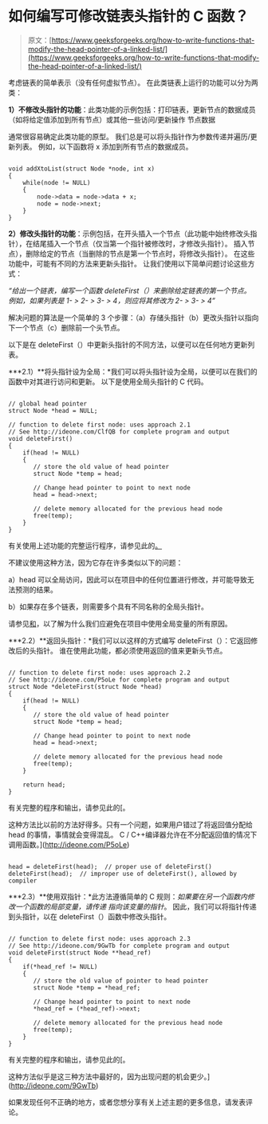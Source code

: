 # 如何编写可修改链表头指针的 C 函数？

> 原文：[https://www.geeksforgeeks.org/how-to-write-functions-that-modify-the-head-pointer-of-a-linked-list/](https://www.geeksforgeeks.org/how-to-write-functions-that-modify-the-head-pointer-of-a-linked-list/)

考虑链表的简单表示（没有任何虚拟节点）。 在此类链表上运行的功能可以分为两类：

**1）不修改头指针的功能**：此类功能的示例包括：打印链表，更新节点的数据成员（如将给定值添加到所有节点）或其他一些访问/更新操作 节点数据

通常很容易确定此类功能的原型。 我们总是可以将头指针作为参数传递并遍历/更新列表。 例如，以下函数将 x 添加到所有节点的数据成员。

```

void addXtoList(struct Node *node, int x) 
{ 
    while(node != NULL) 
    { 
        node->data = node->data + x; 
        node = node->next; 
    } 
}     

```

**2）修改头指针的功能**：示例包括，在开头插入一个节点（此功能中始终修改头指针），在结尾插入一个节点（仅当第一个指针被修改时，才修改头指针）。 插入节点），删除给定的节点（当删除的节点是第一个节点时，将修改头指针）。 在这些功能中，可能有不同的方法来更新头指针。 让我们使用以下简单问题讨论这些方式：

*“给出一个链表，编写一个函数 deleteFirst（）来删除给定链表的第一个节点。 例如，如果列表是 1- > 2- > 3- > 4，则应将其修改为 2- > 3- > 4”*

解决问题的算法是一个简单的 3 个步骤：（a）存储头指针（b）更改头指针以指向下一个节点（c）删除前一个头节点。

以下是在 deleteFirst（）中更新头指针的不同方法，以便可以在任何地方更新列表。

***2.1）**将头指针设为全局：*我们可以将头指针设为全局，以便可以在我们的函数中对其进行访问和更新。 以下是使用全局头指针的 C 代码。

```

// global head pointer  
struct Node *head = NULL; 

// function to delete first node: uses approach 2.1 
// See http://ideone.com/ClfQB for complete program and output 
void deleteFirst() 
{ 
    if(head != NULL) 
    { 
       // store the old value of head pointer     
       struct Node *temp = head; 

       // Change head pointer to point to next node  
       head = head->next;  

       // delete memory allocated for the previous head node 
       free(temp); 
    } 
} 

```

有关使用上述功能的完整运行程序，请参见此的[。](http://ideone.com/ClfQB)

不建议使用这种方法，因为它存在许多类似以下的问题：

a）head 可以全局访问，因此可以在项目中的任何位置进行修改，并可能导致无法预测的结果。

b）如果存在多个链表，则需要多个具有不同名称的全局头指针。

请参见[和](http://c2.com/cgi/wiki?GlobalVariablesAreBad)，以了解为什么我们应避免在项目中使用全局变量的所有原因。

***2.2）**返回头指针：*我们可以以这样的方式编写 deleteFirst（）：它返回修改后的头指针。 谁在使用此功能，都必须使用返回的值来更新头节点。

```

// function to delete first node: uses approach 2.2 
// See http://ideone.com/P5oLe for complete program and output 
struct Node *deleteFirst(struct Node *head) 
{ 
    if(head != NULL) 
    { 
       // store the old value of head pointer 
       struct Node *temp = head; 

       // Change head pointer to point to next node 
       head = head->next; 

       // delete memory allocated for the previous head node 
       free(temp); 
    } 

    return head; 
} 

```

有关完整的程序和输出，请参见此的[。

这种方法比以前的方法好得多。只有一个问题，如果用户错过了将返回值分配给 head 的事情，事情就会变得混乱。 C / C++编译器允许在不分配返回值的情况下调用函数。](http://ideone.com/P5oLe)

```

head = deleteFirst(head);  // proper use of deleteFirst() 
deleteFirst(head);  // improper use of deleteFirst(), allowed by compiler 

```

***2.3）**使用双指针：*此方法遵循简单的 C 规则：*如果要在另一个函数内修改一个函数的局部变量，请传递 指向该变量的指针*。 因此，我们可以将指针传递到头指针，以在 deleteFirst（）函数中修改头指针。

```

// function to delete first node: uses approach 2.3 
// See http://ideone.com/9GwTb for complete program and output 
void deleteFirst(struct Node **head_ref) 
{ 
    if(*head_ref != NULL) 
    { 
       // store the old value of pointer to head pointer 
       struct Node *temp = *head_ref; 

       // Change head pointer to point to next node 
       *head_ref = (*head_ref)->next; 

       // delete memory allocated for the previous head node 
       free(temp); 
    } 
} 

```

有关完整的程序和输出，请参见此的[。

这种方法似乎是这三种方法中最好的，因为出现问题的机会更少。](http://ideone.com/9GwTb)

如果发现任何不正确的地方，或者您想分享有关上述主题的更多信息，请发表评论。

